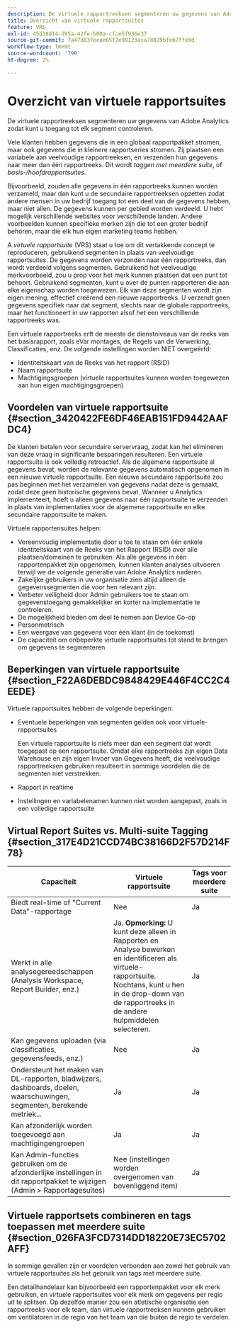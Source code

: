 ```yaml
---
description: De virtuele rapportreeksen segmenteren uw gegevens van Adobe Analytics zodat kunt u toegang tot elk segment controleren.
title: Overzicht van virtuele rapportsuites
feature: VRS
exl-id: 45d18d14-d95a-42fe-b00a-cfce5f936e37
source-git-commit: 7a47d837eeae65f2e98123aca78029bfeb7ffe9d
workflow-type: tm+mt
source-wordcount: '790'
ht-degree: 2%

---
```


# Overzicht van virtuele rapportsuites

De virtuele rapportreeksen segmenteren uw gegevens van Adobe Analytics zodat kunt u toegang tot elk segment controleren.

Vele klanten hebben gegevens die in een globaal rapportpakket stromen, maar ook gegevens die in kleinere rapportseries stromen. Zij plaatsen een variabele aan veelvoudige rapportreeksen, en verzenden hun gegevens naar meer dan één rapportreeks. Dit wordt *taggen met meerdere suite*, of *basis-/hoofdrapportsuites*.

Bijvoorbeeld, zouden alle gegevens in één rapportreeks kunnen worden verzameld, maar dan kunt u de secundaire rapportreeksen opzetten zodat andere mensen in uw bedrijf toegang tot een deel van de gegevens hebben, maar niet allen. De gegevens kunnen per gebied worden verdeeld. U hebt mogelijk verschillende websites voor verschillende landen. Andere voorbeelden kunnen specifieke merken zijn die tot een groter bedrijf behoren, maar die elk hun eigen marketing teams hebben.

A *virtuele rapportsuite* (VRS) staat u toe om dit vertakkende concept te reproduceren, gebruikend segmenten in plaats van veelvoudige rapportsuites. De gegevens worden verzonden naar één rapportreeks, dan wordt verdeeld volgens segmenten. Gebruikend het veelvoudige merkvoorbeeld, zou u prop voor het merk kunnen plaatsen dat een punt tot behoort. Gebruikend segmenten, kunt u over de punten rapporteren die aan elke eigenschap worden toegewezen. Elk van deze segmenten wordt zijn eigen mening, effectief creërend een nieuwe rapportreeks. U verzendt geen gegevens specifiek naar dat segment, slechts naar de globale rapportreeks, maar het functioneert in uw rapporten alsof het een verschillende rapportreeks was.

Een virtuele rapportreeks erft de meeste de dienstniveaus van de reeks van het basisrapport, zoals eVar montages, de Regels van de Verwerking, Classificaties, enz. De volgende instellingen worden NIET overgeërfd:

* Identiteitskaart van de Reeks van het rapport (RSID)
* Naam rapportsuite
* Machtigingsgroepen (virtuele rapportsuites kunnen worden toegewezen aan hun eigen machtigingsgroepen)

## Voordelen van virtuele rapportsuite {#section_3420422FE6DF46EAB151FD9442AAFDC4}

De klanten betalen voor secundaire servervraag, zodat kan het elimineren van deze vraag in significante besparingen resulteren. Een virtuele rapportsuite is ook volledig retroactief. Als de algemene rapportsuite al gegevens bevat, worden de relevante gegevens automatisch opgenomen in een nieuwe virtuele rapportsuite. Een nieuwe secundaire rapportsuite zou pas beginnen met het verzamelen van gegevens nadat deze is gemaakt, zodat deze geen historische gegevens bevat. Wanneer u Analytics implementeert, hoeft u alleen gegevens naar één rapportsuite te verzenden in plaats van implementaties voor de algemene rapportsuite en elke secundaire rapportsuite te maken.

Virtuele rapportensuites helpen:

* Vereenvoudig implementatie door u toe te staan om één enkele identiteitskaart van de Reeks van het Rapport (RSID) over alle plaatsen/domeinen te gebruiken. Als alle gegevens in één rapportenpakket zijn opgenomen, kunnen klanten analyses uitvoeren terwijl we de volgende generatie van Adobe Analytics naderen.
* Zakelijke gebruikers in uw organisatie zien altijd alleen de gegevenssegmenten die voor hen relevant zijn.
* Verbeter veiligheid door Admin gebruikers toe te staan om gegevenstoegang gemakkelijker en korter na implementatie te controleren.
* De mogelijkheid bieden om deel te nemen aan Device Co-op
* Personmetrisch
* Een weergave van gegevens voor één klant (in de toekomst)
* De capaciteit om onbeperkte virtuele rapportsuites tot stand te brengen om gegevens te segmenteren

## Beperkingen van virtuele rapportsuite {#section_F22A6DEBDC9848429E446F4CC2C4EEDE}

Virtuele rapportsuites hebben de volgende beperkingen:

* Eventuele beperkingen van segmenten gelden ook voor virtuele-rapportsuites

   Een virtuele rapportsuite is niets meer dan een segment dat wordt toegepast op een rapportsuite. Omdat elke rapportreeks zijn eigen Data Warehouse en zijn eigen Invoer van Gegevens heeft, die veelvoudige rapportreeksen gebruiken resulteert in sommige voordelen die de segmenten niet verstrekken.
* Rapport in realtime
* Instellingen en variabelenamen kunnen niet worden aangepast, zoals in een volledige rapportsuite

## Virtual Report Suites vs. Multi-suite Tagging {#section_317E4D21CCD74BC38166D2F57D214F78}

| Capaciteit | Virtuele rapportsuite | Tags voor meerdere suite |
|--- |--- |--- |
| Biedt real-time of &quot;Current Data&quot;-rapportage | Nee | Ja |
| Werkt in alle analysegereedschappen (Analysis Workspace, Report Builder, enz.) | Ja. **Opmerking:** U kunt deze alleen in Rapporten en Analyse bewerken en identificeren als virtuele-rapportsuite. Nochtans, kunt u hen in de drop-down van de rapportreeks in de andere hulpmiddelen selecteren. | Ja |
| Kan gegevens uploaden (via classificaties, gegevensfeeds, enz.) | Nee | Ja |
| Ondersteunt het maken van DL-rapporten, bladwijzers, dashboards, doelen, waarschuwingen, segmenten, berekende metriek... | Ja | Ja |
| Kan afzonderlijk worden toegevoegd aan machtigingengroepen | Ja | Ja |
| Kan Admin-functies gebruiken om de afzonderlijke instellingen in dit rapportpakket te wijzigen (Admin > Rapportagesuites) | Nee (instellingen worden overgenomen van bovenliggend item) | Ja |

## Virtuele rapportsets combineren en tags toepassen met meerdere suite {#section_026FA3FCD7314DD18220E73EC5702AFF}

In sommige gevallen zijn er voordelen verbonden aan zowel het gebruik van virtuele rapportsuites als het gebruik van tags met meerdere suite.

Een detailhandelaar kan bijvoorbeeld een rapportenpakket voor elk merk gebruiken, en virtuele rapportsuites voor elk merk om gegevens per regio uit te splitsen. Op dezelfde manier zou een atletische organisatie een rapportreeks voor elk team, dan virtuele rapportreeksen kunnen gebruiken om ventilatoren in de regio van het team van die buiten de regio te verdelen.
